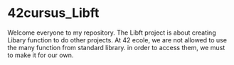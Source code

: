 # 42cursus_Libft
Welcome everyone to my repository. The Libft project is about creating Libary function to do other projects. At 42 ecole, we are not allowed to use the many function from standard library. in order to access them, we must to make it for our own. 
